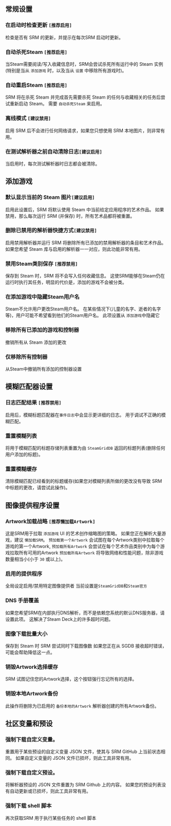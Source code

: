 ## 常规设置
### 在启动时检查更新 `[推荐启用]`
检查是否有 SRM 的更新，并提示在每次SRM 启动时更新。
### 自动杀死Steam `[推荐启用]`
当Steam需要阅读/写入收藏信息时，SRM会尝试杀死所有运行中的 Steam 实例(特别是当从 `添加游戏` 时，以及当从 `设置` 中移除所有游戏时)。
### 自动重启Steam `[推荐启用]`
SRM 将在杀死 Steam 并完成首先需要杀死 Steam 的任何与收藏相关的任务后尝试重新启动 Steam。 需要 `自动杀死Steam` 来启用。
### 离线模式 `[建议禁用]`
启用 SRM 后不会进行任何网络请求，如果您只想使用 SRM 本地图片，则非常有用。
### 在测试解析器之前自动清除日志`[建议启用]`
当启用时，每次测试解析器时日志都会被清除。
## 添加游戏
### 默认显示当前的 Steam 图片`[建议启用]`
启用此设置后，SRM 将默认使用 Steam 中当前给定应用程序的艺术作品。 如果禁用，那么每次运行 SRM (并保存) 时，所有艺术品都将被重置。
### 删除已禁用的解析器快捷方式`[建议禁用]`
启用禁用解析器并运行 SRM 将删除所有已添加的禁用解析器的条目和艺术作品。 如果您希望 Steam 库与启用的解析器一一对应，则此功能非常有用。
### 禁用Steam类别保存 `[推荐禁用]`
保存到 Steam 时，SRM 将不会写入任何收藏信息。 这使SRM能够在Steam仍在运行时执行其任务，明显的代价是，添加的游戏不会被分类。
### 在添加游戏中隐藏Steam用户名
Steam不允许用户更改Steam用户名。 在某些情况下(儿童的名字、逝者的名字等)，用户可能不希望看到他们的Steam用户名。 此项设置从 `添加游戏`中隐藏它
### 移除所有已添加的游戏和控制器
撤销所有从 Steam 添加的更改
### 仅移除所有控制器
从Steam中撤销所有添加的控制器设置
## 模糊匹配器设置
### 日志匹配结果 `[推荐禁用]`
启用后，模糊标题匹配器在`事件日志`中会显示更详细的日志。 用于调试不正确的模糊匹配。
### 重置模糊列表
将用于模糊匹配的标题存储列表重置为由 `SteamGridDB` 返回的标题列表(删除任何用户添加的标题)。
### 重置模糊缓存
清除模糊匹配已经看到的标题缓存(如果您对模糊列表所做的更改没有导致 SRM 中标题的更改，请尝试此操作)。
## 图像提供程序设置
### Artwork加载战略 `[推荐懒加载Artwork]`
这是SRM用于拉取 `添加游戏` UI 的艺术创作缩略图的策略。 如果您正在解析大量游戏，建议 `懒加载SRM`。 `预加载第一个Artwork` 会试图在每个Artwork类别中拉取每个游戏的第一个Artwork, `预加载所有Artwork` 会尝试在每个艺术作品类别中为每个游戏拉取所有可用的Artwork `预加载所有Artwork` 将导致网络和性能问题，除非游戏数量相当小(小于 `30` 或以上)。
### 启用的提供程序
全局设定启用/禁用特定图像提供者 当前设置是`SteamGridDB`和`Steam官方`
### DNS 手册覆盖
如果您希望SRM在内部执行DNS解析，而不是依赖您系统的默认DNS服务器，请设置此项。 这解决了Steam Deck上的许多超时问题。
### 图像下载批量大小
保存到 Steam 时 SRM 尝试同时下载图像数 如果您正在从 SGDB 接收超时错误，可能会帮助降低这一点。
### 销毁Artwork选择缓存
SRM 试图记住您的Artwork选择，这个按钮强行忘记所有的选择。
### 销毁本地Artwork备份
此操作将删除为已启用的 `备份本地的Artwork` 解析器创建的所有Artwork备份。
## 社区变量和预设
### 强制下载自定义变量。
重置用于某些预设的自定义变量 JSON 文件，使其与 SRM GitHub 上当前状态相同。 如果自定义变量的 JSON 文件已损坏，则此工具非常有用。
### 强制下载自定义预设。
将解析器预设的 JSON 文件重置为 SRM Github 上的内容。 如果您的预设列表没有自动更新或已损坏，则此工具非常有用。
### 强制下载 shell 脚本
再次获取SRM 用于执行某些任务的 shell 脚本
